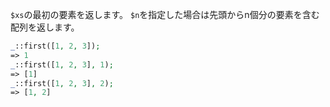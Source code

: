 `$xs`の最初の要素を返します。
`$n`を指定した場合は先頭からn個分の要素を含む配列を返します。

```php
_::first([1, 2, 3]);
=> 1
_::first([1, 2, 3], 1);
=> [1]
_::first([1, 2, 3], 2);
=> [1, 2]
```
